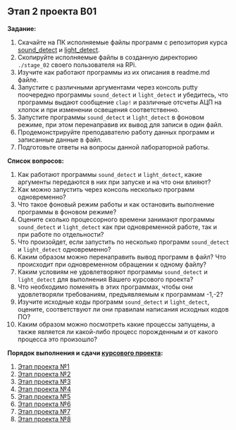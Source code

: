 ## Этап 2 проекта В01

__Задание:__  
1. Скачайте на ПК исполняемые файлы программ с репозитория курса [sound_detect](../../code_examples/sound_detect) и [light_detect](../../code_examples/light_detect).
2. Скопируйте исполняемые файлы в созданную директорию `./stage_02` своего пользователя на RPi.
3. Изучите как работают программы из их описания в readme.md файле.
4. Запустите с различными аргументами через консоль putty поочередно программы `sound_detect` и `light_detect` и убедитесь, что программы выдают сообщение `clap!` и различные отсчеты АЦП на хлопок и при изменении освещения соответственно.
5. Запустите программы `sound_detect` и `light_detect` в фоновом режиме, при этом перенаправив их вывод для записи в один файл.
6. Продемонстрируйте преподавателю работу данных программ и записанные данные в файл.
7. Подготовьте ответы на вопросы данной лабораторной работы.


__Список вопросов:__
1. Как работают программы `sound_detect` и `light_detect`, какие аргументы передаются в них при запуске и на что они влияют?
2. Как можно запустить через консоль несколько программ одновременно?
3. Что такое фоновый режим работы и как остановить выполнение программы в фоновом режиме?
4. Оцените сколько процессорного времени занимают программы `sound_detect` и `light_detect` как при одновременной работе, так и при работе по отдельности?
5. Что произойдет, если запустить по несколько программ `sound_detect` и `light_detect` одновременно?
6. Каким образом можно перенаправить вывод программ в файл? Что происходит при одновременном обращении к одному файлу?
7. Каким условиям не удовлетворяют программы `sound_detect` и `light_detect` для выполнения Вашего курсового проекта?
8. Что необходимо поменять в этих программах, чтобы они удовлетворяли требованиям, предъявляемым к программам -1,-2?
9. Изучите исходные коды программ `sound_detect` и `light_detect`, оцените, соответствуют ли они правилам написания исходных кодов ПО?
10. Каким образом можно посмотреть какие процессы запущены, а также является ли какой-либо процесс порожденным и от какого процесса это произошло?

__Порядок выполнения и сдачи [курсового проекта](var_01_task.md):__
1. [Этап проекта №1](var_01_stage_01.md)
2. [Этап проекта №2](var_01_stage_02.md)
3. [Этап проекта №3](var_01_stage_03.md)
4. [Этап проекта №4](var_01_stage_04.md)
5. [Этап проекта №5](var_01_stage_05.md)
6. [Этап проекта №6](var_01_stage_06.md)
7. [Этап проекта №7](var_01_stage_07.md)
8. [Этап проекта №8](var_01_stage_08.md)

